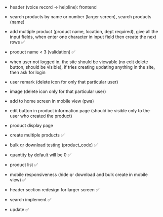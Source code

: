  - header (voice record -> helpline): frontend 
 
 - search products by name or number (larger screen), search products (name)
 
 - add multiple product (product name, location, dept required), give all the input fields, when enter one character in input field then create the next rows ✅ 
 
 - product name < 3 (validation) ✅ 
 
 - when user not logged in, the site should be viewable (no edit delete button, should be visible), if tries creating updating anything in the site, then ask for login 

 - user remark (delete icon for only that particular user)

 - image (delete icon only for that particular user)

 - add to home screen in mobile view (pwa)

 - edit button in product information page (should be visible only to the user who created the product)

 - product display page 

 - create multiple products ✅

 - bulk qr download testing (product_code) ✅

 - quantity by default will be 0 ✅

 - product list ✅ 

 - mobile responsiveness (hide qr download and bulk create in mobile view) ✅ 

- header section redesign for larger screen ✅

- search implement ✅  

- update ✅ 